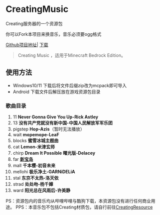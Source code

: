 # CreatingMusic
Creating服务器的一个资源包

你可以Fork本项目来换音乐，音乐必须要ogg格式

[Github项目地址](https://github.com/CatalpaCute/CreatingMusic)|
[下载](https://github.com/CatalpaCute/CreatingMusic/releases/tag/1.3-beta) 
> Creating Music ，适用于Minecraft Bedrock Edition。

## 使用方法
- Windows10/11 下载后将文件后缀zip改为mcpack即可导入
- Android 下载文件后解压放在游戏资源包目录

### 歌曲目录
1. 11 **Never Gonna Give You Up-Rick Astley**
2. 13 **没有共产党就没有新中国-中国人民解放军军乐团**
3. pigstep **Hop-Azis**（暂时无法播放）
4. wait **mopemope-LeaF**
5. blocks **蜜雪冰城主题曲**
6. cat **Lemon-米津玄师**
7. chirp **Dream It Possible 曙光版-Delacey**
8. far [**新宝岛**](https://music.163.com/song?id=1372726248&userid=1827773128)
9. mall **千本樱-初音未来**
10. mellohi **极乐净土-GARNiDELiA**
11. stal **东京不太热-洛天依**
12. strad **处处吻-杨千嬅**
13. ward **阳光总在风雨后-许美静**

PS：资源包内的音乐均从哔哩哔哩与酷狗下载，本资源包没有进行任何商业用途。
PPS：本音乐包不包括Creating材质包，请自行前往[CreatingResource](https://github.com/linyushu520/CreatingResource/releases)
